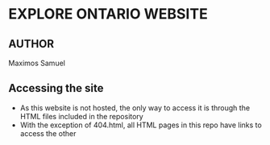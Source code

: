 # EXPLORE ONTARIO WEBSITE

## AUTHOR
Maximos Samuel

## Accessing the site
* As this website is not hosted, the only way to access it is through the HTML files included in the repository
* With the exception of 404.html, all HTML pages in this repo have links to access the other
